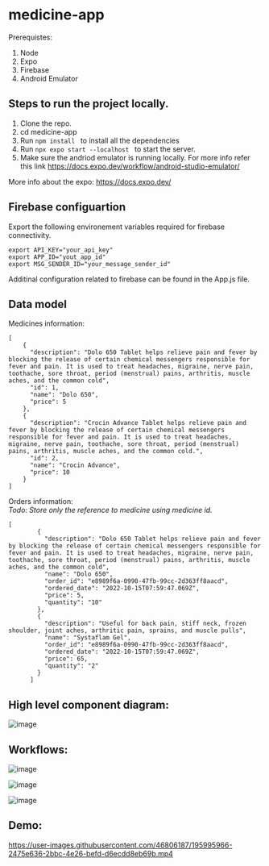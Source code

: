 # medicine-app
Prerequistes:
1. Node 
2. Expo
3. Firebase
3. Android Emulator

## Steps to run the project locally.
1. Clone the repo.
2. cd medicine-app
3. Run ```npm install ``` to install all the dependencies
4. Run ```npx expo start --localhost ``` to start the server.
5. Make sure the andriod emulator is running locally. For more info refer this link https://docs.expo.dev/workflow/android-studio-emulator/

More info about the expo: https://docs.expo.dev/

## Firebase configuartion
Export the following environement variables required for firebase connectivity.
```
export API_KEY="your_api_key"
export APP_ID="yout_app_id"
export MSG_SENDER_ID="your_message_sender_id"
```

Additinal configuration related to firebase can be found in the App.js file.

## Data model
Medicines information:
```
[
    {
      "description": "Dolo 650 Tablet helps relieve pain and fever by blocking the release of certain chemical messengers responsible for fever and pain. It is used to treat headaches, migraine, nerve pain, toothache, sore throat, period (menstrual) pains, arthritis, muscle aches, and the common cold",
      "id": 1,
      "name": "Dolo 650",
      "price": 5
    },
    {
      "description": "Crocin Advance Tablet helps relieve pain and fever by blocking the release of certain chemical messengers responsible for fever and pain. It is used to treat headaches, migraine, nerve pain, toothache, sore throat, period (menstrual) pains, arthritis, muscle aches, and the common cold.",
      "id": 2,
      "name": "Crocin Advance",
      "price": 10
    }
]
```

Orders information:  
*Todo: Store only the reference to medicine using medicine id.*
```
[
        {
          "description": "Dolo 650 Tablet helps relieve pain and fever by blocking the release of certain chemical messengers responsible for fever and pain. It is used to treat headaches, migraine, nerve pain, toothache, sore throat, period (menstrual) pains, arthritis, muscle aches, and the common cold",
          "name": "Dolo 650",
          "order_id": "e8989f6a-0990-47fb-99cc-2d363ff8aacd",
          "ordered_date": "2022-10-15T07:59:47.069Z",
          "price": 5,
          "quantity": "10"
        },
        {
          "description": "Useful for back pain, stiff neck, frozen shoulder, joint aches, arthritic pain, sprains, and muscle pulls",
          "name": "Systaflam Gel",
          "order_id": "e8989f6a-0990-47fb-99cc-2d363ff8aacd",
          "ordered_date": "2022-10-15T07:59:47.069Z",
          "price": 65,
          "quantity": "2"
        }
      ]
```

## High level component diagram:   
![image](https://user-images.githubusercontent.com/46806187/196982413-0478185a-be9d-4a8f-a168-7c3185fa94da.png)


## Workflows:  
![image](https://user-images.githubusercontent.com/46806187/196981967-be7d5aa6-5fa4-4ffd-aab5-d99ac37aad2a.png)

![image](https://user-images.githubusercontent.com/46806187/196982141-06728050-9234-42a7-8d19-ec60657c9d32.png)

![image](https://user-images.githubusercontent.com/46806187/196982200-408dd2ca-0de0-45de-82ba-3f4b35609e4c.png)


## Demo:
https://user-images.githubusercontent.com/46806187/195995966-2475e636-2bbc-4e26-befd-d6ecdd8eb69b.mp4


